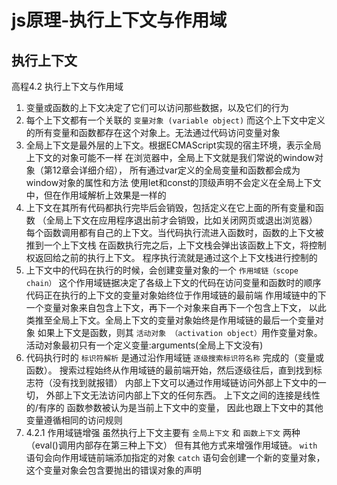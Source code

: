 # js原理-执行上下文与作用域

## 执行上下文

高程4.2 执行上下文与作用域

1. 变量或函数的上下文决定了它们可以访问那些数据，以及它们的行为
2. 每个上下文都有一个关联的 `变量对象 (variable object)`
   而这个上下文中定义的所有变量和函数都存在这个对象上。无法通过代码访问变量对象
3. 全局上下文是最外层的上下文。根据ECMAScript实现的宿主环境，表示全局上下文的对象可能不一样
   在浏览器中，全局上下文就是我们常说的window对象（第12章会详细介绍），
   所有通过var定义的全局变量和函数都会成为window对象的属性和方法
   使用let和const的顶级声明不会定义在全局上下文中，但在作用域解析上效果是一样的
4. 上下文在其所有代码都执行完毕后会销毁，包括定义在它上面的所有变量和函数
  （全局上下文在应用程序退出前才会销毁，比如关闭网页或退出浏览器）
   每个函数调用都有自己的上下文。当代码执行流进入函数时，函数的上下文被推到一个上下文栈
   在函数执行完之后，上下文栈会弹出该函数上下文，将控制权返回给之前的执行上下文。
   程序执行流就是通过这个上下文栈进行控制的
5. 上下文中的代码在执行的时候，会创建变量对象的一个 `作用域链（scope chain）`
   这个作用域链据决定了各级上下文的代码在访问变量和函数时的顺序
   代码正在执行的上下文的变量对象始终位于作用域链的最前端
   作用域链中的下一个变量对象来自包含上下文，再下一个对象来自再下一个包含上下文，
   以此类推至全局上下文。全局上下文的变量对象始终是作用域链的最后一个变量对象
   如果上下文是函数，则其 `活动对象 （activation object）`用作变量对象。
   活动对象最初只有一个定义变量:arguments(全局上下文没有)
6. 代码执行时的 `标识符解析` 是通过沿作用域链 `逐级搜索标识符名称` 完成的（变量或函数）。
   搜索过程始终从作用域链的最前端开始，然后逐级往后，直到找到标志符（没有找到就报错）
   内部上下文可以通过作用域链访问外部上下文中的一切，
   外部上下文无法访问内部上下文的任何东西。
   上下文之间的连接是线性的/有序的
   函数参数被认为是当前上下文中的变量，
   因此也跟上下文中的其他变量遵循相同的访问规则
7. 4.2.1 作用域链增强
   虽然执行上下文主要有 `全局上下文` 和 `函数上下文` 两种（eval()调用内部存在第三种上下文）
   但有其他方式来增强作用域链。
   `with` 语句会向作用域链前端添加指定的对象
   `catch` 语句会创建一个新的变量对象，这个变量对象会包含要抛出的错误对象的声明

